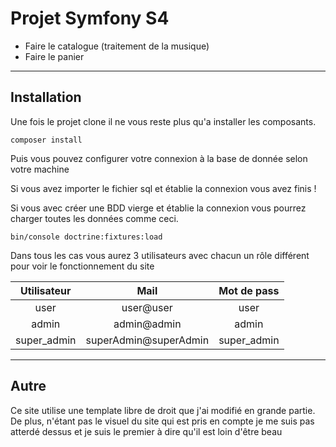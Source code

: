 # Projet Symfony S4 

- Faire le catalogue (traitement de la musique)
- Faire le panier

---

## Installation

Une fois le projet clone il ne vous reste plus qu'a installer les composants.

```
composer install
```

Puis vous pouvez configurer votre connexion à la base de donnée selon votre machine

Si vous avez importer le fichier sql et établie la connexion vous avez finis !

Si vous avec créer une BDD vierge et établie la connexion vous pourrez charger toutes les données comme ceci.

```
bin/console doctrine:fixtures:load
```

Dans tous les cas vous aurez 3 utilisateurs avec chacun un rôle différent pour voir le fonctionnement du site

|Utilisateur|Mail                  |Mot de pass |
|:---------:|:--------------------:|:----------:|
|user       | user@user            |user        |
|admin      | admin@admin          |admin       |
|super_admin| superAdmin@superAdmin|super_admin |

----
## Autre 

Ce site utilise une template libre de droit que j'ai modifié en grande partie. De plus, n'étant pas le visuel du site qui est pris en compte je me suis pas atterdé dessus et je suis le premier à dire qu'il est loin d'être beau
